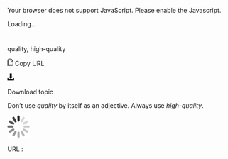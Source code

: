﻿Your browser does not support JavaScript. Please enable the Javascript.

Loading...

# 

quality, high-quality

![Copy URL](media/quality-high-quality/Copy.png)
Copy URL

![Download](media/quality-high-quality/Download.png)

Download topic

Don’t use *quality* by itself as an adjective. Always use *high-quality*.

![In progress](media/quality-high-quality/activity-large.gif)

URL :
